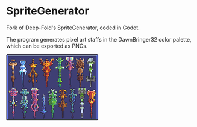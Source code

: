 # SpriteGenerator

Fork of Deep-Fold's SpriteGenerator, coded in Godot.

The program generates pixel art staffs in the DawnBringer32 color palette, which can be exported as PNGs.

![alt text](https://github.com/BumbertFiddlesticks/SpriteGenerator/blob/main/All%20All.png?raw=true)
